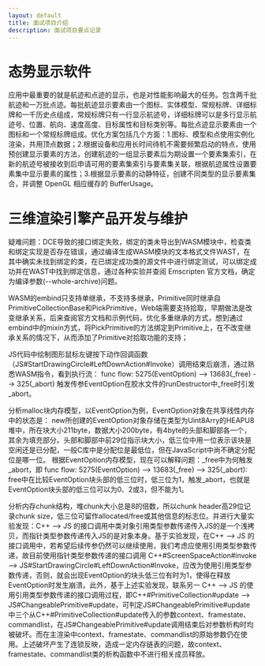 ```yaml
---
layout: default
title: 面试项目介绍
description: 面试项目要点记录
---
```


# 态势显示软件

应用中最重要的就是航迹和点迹的显示，也是对性能影响最大的任务。包含两千批航迹和一万批点迹。每批航迹显示要素由一个图标、实体模型、常规标牌、详细标牌和一千历史点组成，常规标牌只有一行显示航迹号，详细标牌可以是多行显示航迹号、位置、航向、速度高度、目标属性和目标类别等。每批点迹显示要素由一个图标和一个常规标牌组成。优化方案包括几个方面：1.图标、模型和点使用实例化渲染，共用顶点数据；2.根据设备和应用长时间待机不需要频繁启动的特点，使用预创建显示要素的方法，创建航迹的一组显示要素后为期设置一个要素集索引，在新的航迹号被接收到后申请可用的要素集索引与要素集关联，根据航迹属性设置要素集中显示要素的属性；3.根据显示要素的动静特征，创建不同类型的显示要素集合，并调整 OpenGL 相应缓存的 BufferUsage。

# 三维渲染引擎产品开发与维护

疑难问题：DCE导致的接口绑定失败，绑定的类未导出到WASM模块中，检查类和绑定实现是否存在错误，通过编译生成WASM模块的文本格式文件WAST，在其中确实未找到绑定的类，在已绑定成功类的源文件中进行绑定测试，可以绑定成功并在WAST中找到绑定信息，通过各种实验并查阅 Emscripten 官方文档，确定为编译参数(--whole-archive)问题。

WASM的embind只支持单继承，不支持多继承，Primitive同时继承自PrimitiveCollectionBase和PickPrimitive，Web端需要支持拾取，早期做法是改变继承关系，后来查阅官方文档和示例代码，优化多重继承的方式，想到通过embind中的mixin方式，将PickPrimitive的方法绑定到Primitive上，在不改变继承关系的情况下，从而添加了Primitive对拾取功能的支持；

JS代码中绘制图形鼠标左键按下动作回调函数（JS#StartDrawingCircle#LeftDownAction#Invoke）调用结束后崩溃，通过熟悉WASM指令，看到执行流：
func flow:
5275(EventOption) --> 13683(_free) --> 325(_abort)
触发传参EventOption在胶水文件的runDestructor中_free时引发_abort。

分析malloc块内存模型，以EventOption为例，EventOption对象在共享线性内存中的状态是：
new所创建的EventOption对象存储在类型为Uint8Arry的HEAPU8堆中，所在块大小211byte，数据大小200byte，有4byte的头部和脚部各一个，其余为填充部分。头部和脚部中前29位指示块大小，低三位中用一位表示该块是空闲还是已分配，一般C库中是分配位是最低位，但在JavaScript中尚不确定分配位是哪一位。
根据EventOption内存模型，现在可以解释问题：_free中为何触发_abort，即 func flow: 5275(EventOption) --> 13683(_free) --> 325(_abort):
free中在比较EventOption块头部的低三位时，低三位为1，触发_abort，也就是EventOption块头部的低三位可以为0、2或3，但不能为1。

分析内存chunk结构，堆chunk大小总是8的倍数，所以chunk header高29位记录chunk size，低三位可留作allocated/free或其他信息的标志位。并进行大量实验发现：C++ --> JS 的接口调用中类对象引用类型参数传递传入JS的是一个浅拷贝，而指针类型参数传递传入JS的是对象本身。基于实验发现，在C++ --> JS 的接口调用中，若希望后续传参仍然可以继续使用，我们考虑应使用引用类型参数传递，故目前使用指针类型参数传递的接口调用 C++#ScreenSpaceAction#invoke --> JS#StartDrawingCircle#LeftDownAction#Invoke，应改为使用引用类型参数传递，否则，就会出现EventOption的块头低三位有时为1，使得在释放EventOption时发生崩溃。此外，基于上述实验发现，联系另一 C++ --> JS 的使用引用类型参数传递的接口调用过程，即C++#PrimitiveCollection#update --> JS#ChangeablePrimitive#update，可判定JS#ChangeablePrimitive#update中三个从C++#PrimitiveCollection#update传入的参数context、framestate、commandlist，在JS#ChangeablePrimitive#update调用结束后对参数析构时均被破坏。而在主渲染中context、framestate、commandlist的原始参数仍在使用。上述破坏产生了连锁反映，造成一定内存链表的问题，故context、framestate、commandlist类的析构函数中不进行相关成员释放。
